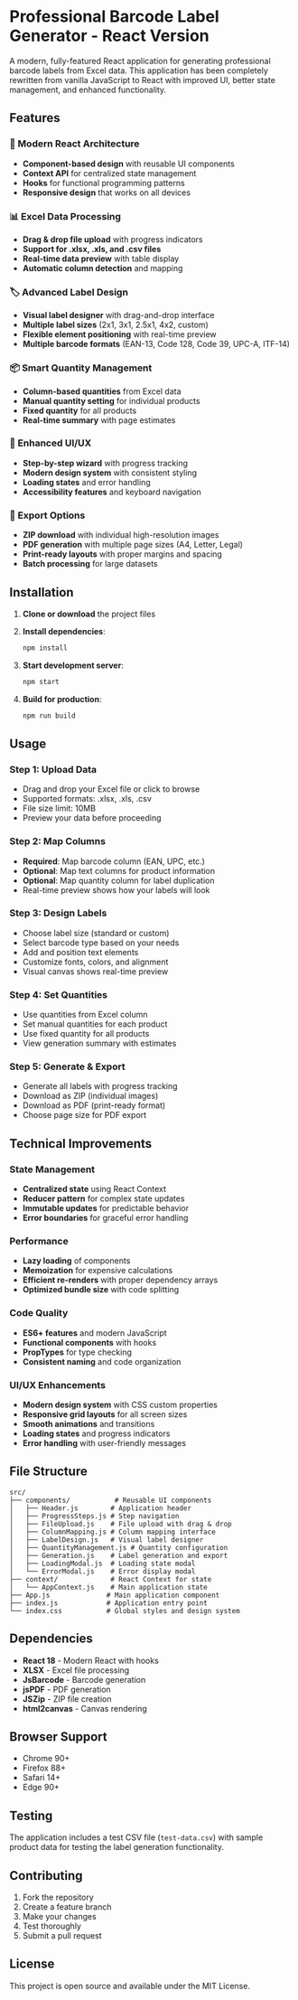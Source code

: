 # Professional Barcode Label Generator - React Version

A modern, fully-featured React application for generating professional barcode labels from Excel data. This application has been completely rewritten from vanilla JavaScript to React with improved UI, better state management, and enhanced functionality.

## Features

### 🚀 Modern React Architecture
- **Component-based design** with reusable UI components
- **Context API** for centralized state management
- **Hooks** for functional programming patterns
- **Responsive design** that works on all devices

### 📊 Excel Data Processing
- **Drag & drop file upload** with progress indicators
- **Support for .xlsx, .xls, and .csv files**
- **Real-time data preview** with table display
- **Automatic column detection** and mapping

### 🏷️ Advanced Label Design
- **Visual label designer** with drag-and-drop interface
- **Multiple label sizes** (2x1, 3x1, 2.5x1, 4x2, custom)
- **Flexible element positioning** with real-time preview
- **Multiple barcode formats** (EAN-13, Code 128, Code 39, UPC-A, ITF-14)

### 📦 Smart Quantity Management
- **Column-based quantities** from Excel data
- **Manual quantity setting** for individual products
- **Fixed quantity** for all products
- **Real-time summary** with page estimates

### 🎨 Enhanced UI/UX
- **Step-by-step wizard** with progress tracking
- **Modern design system** with consistent styling
- **Loading states** and error handling
- **Accessibility features** and keyboard navigation

### 📄 Export Options
- **ZIP download** with individual high-resolution images
- **PDF generation** with multiple page sizes (A4, Letter, Legal)
- **Print-ready layouts** with proper margins and spacing
- **Batch processing** for large datasets

## Installation

1. **Clone or download** the project files
2. **Install dependencies**:
   ```bash
   npm install
   ```

3. **Start development server**:
   ```bash
   npm start
   ```

4. **Build for production**:
   ```bash
   npm run build
   ```

## Usage

### Step 1: Upload Data
- Drag and drop your Excel file or click to browse
- Supported formats: .xlsx, .xls, .csv
- File size limit: 10MB
- Preview your data before proceeding

### Step 2: Map Columns
- **Required**: Map barcode column (EAN, UPC, etc.)
- **Optional**: Map text columns for product information
- **Optional**: Map quantity column for label duplication
- Real-time preview shows how your labels will look

### Step 3: Design Labels
- Choose label size (standard or custom)
- Select barcode type based on your needs
- Add and position text elements
- Customize fonts, colors, and alignment
- Visual canvas shows real-time preview

### Step 4: Set Quantities
- Use quantities from Excel column
- Set manual quantities for each product
- Use fixed quantity for all products
- View generation summary with estimates

### Step 5: Generate & Export
- Generate all labels with progress tracking
- Download as ZIP (individual images)
- Download as PDF (print-ready format)
- Choose page size for PDF export

## Technical Improvements

### State Management
- **Centralized state** using React Context
- **Reducer pattern** for complex state updates
- **Immutable updates** for predictable behavior
- **Error boundaries** for graceful error handling

### Performance
- **Lazy loading** of components
- **Memoization** for expensive calculations
- **Efficient re-renders** with proper dependency arrays
- **Optimized bundle size** with code splitting

### Code Quality
- **ES6+ features** and modern JavaScript
- **Functional components** with hooks
- **PropTypes** for type checking
- **Consistent naming** and code organization

### UI/UX Enhancements
- **Modern design system** with CSS custom properties
- **Responsive grid layouts** for all screen sizes
- **Smooth animations** and transitions
- **Loading states** and progress indicators
- **Error handling** with user-friendly messages

## File Structure

```
src/
├── components/           # Reusable UI components
│   ├── Header.js        # Application header
│   ├── ProgressSteps.js # Step navigation
│   ├── FileUpload.js    # File upload with drag & drop
│   ├── ColumnMapping.js # Column mapping interface
│   ├── LabelDesign.js   # Visual label designer
│   ├── QuantityManagement.js # Quantity configuration
│   ├── Generation.js    # Label generation and export
│   ├── LoadingModal.js  # Loading state modal
│   └── ErrorModal.js    # Error display modal
├── context/             # React Context for state
│   └── AppContext.js    # Main application state
├── App.js              # Main application component
├── index.js            # Application entry point
└── index.css           # Global styles and design system
```

## Dependencies

- **React 18** - Modern React with hooks
- **XLSX** - Excel file processing
- **JsBarcode** - Barcode generation
- **jsPDF** - PDF generation
- **JSZip** - ZIP file creation
- **html2canvas** - Canvas rendering

## Browser Support

- Chrome 90+
- Firefox 88+
- Safari 14+
- Edge 90+

## Testing

The application includes a test CSV file (`test-data.csv`) with sample product data for testing the label generation functionality.

## Contributing

1. Fork the repository
2. Create a feature branch
3. Make your changes
4. Test thoroughly
5. Submit a pull request

## License

This project is open source and available under the MIT License.